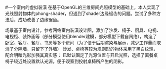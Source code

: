 #一个室内的虚拟装潢
在基于OpenGL的三维房间光照模型的基础上，本人实现了光线照射物体的phong-shader，但遇到了shader边缘锯齿的问题。尝试了多种方法后，成功改善了边缘锯齿。

场景基于室内设计，参考网络室内装潢设计图，添加了沙发、椅子、厨具、电视、电视柜、装饰画等（部分模型使用blender建模，部分模型下载自网络），构造了卧室、客厅、餐厅、书房等多个房间（为了便于后期渲染与展示，减少工作量而取消了分隔墙，只留下了外墙）
沙发、桌椅等较为规则形的物体采用了黑白纹理，配合明暗光影加强其真实感；
已默认固定了光源位置与开启光照，选择了离餐桌椅子较近处设置默认光源，便于观察到投射桌椅所产生的阴影。
